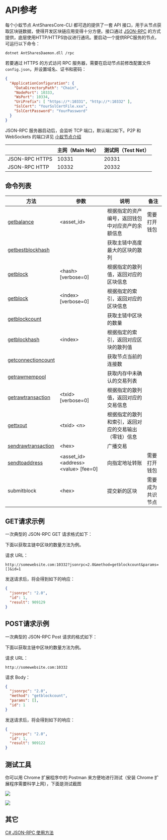 # API参考

每个小蚁节点 AntSharesCore-CLI 都可选的提供了一套 API 接口，用于从节点获取区块链数据，使得开发区块链应用变得十分方便。接口通过 [JSON-RPC](http://wiki.geekdream.com/Specification/json-rpc_2.0.html) 的方式提供，底层使用HTTP/HTTPS协议进行通讯。要启动一个提供RPC服务的节点，可运行以下命令：

`dotnet AntSharesDaemon.dll /rpc`

若要通过 HTTPS 的方式访问 RPC 服务器，需要在启动节点前修改配置文件 `config.json`，并设置域名、证书和密码：

```json
{
  "ApplicationConfiguration": {
    "DataDirectoryPath": "Chain",
    "NodePort": 10333,
    "WsPort": 10334,
    "UriPrefix": [ "https://*:10331", "http://*:10332" ],
    "SslCert": "YourSslCertFile.xxx",
    "SslCertPassword": "YourPassword"
  }
}                                          
```

JSON-RPC 服务器启动后，会监听 TCP 端口，默认端口如下。P2P 和 WebSockets 的端口详见 [小蚁节点介绍](introduction.md)

|                | 主网（Main Net） | 测试网（Test Net） |
| -------------- | ------------ | ------------- |
| JSON-RPC HTTPS | 10331        | 20331         |
| JSON-RPC HTTP  | 10332        | 20332         |

## 命令列表

| 方法                                       | 参数                                      | 说明                         | 备注       |
| ---------------------------------------- | --------------------------------------- | -------------------------- | -------- |
| [getbalance](api/getbalance.md)          | \<asset_id>                             | 根据指定的资产编号，返回钱包中对应资产的余额信息   | 需要打开钱包   |
| [getbestblockhash](api/getbestblockhash.md) |                                         | 获取主链中高度最大的区块的散列            |          |
| [getblock](api/getblock.md)              | \<hash> [verbose=0]                     | 根据指定的散列值，返回对应的区块信息         |          |
| [getblock](api/getblock2.md)             | \<index> [verbose=0]                    | 根据指定的索引，返回对应的区块信息          |          |
| [getblockcount](api/getblockcount.md)    |                                         | 获取主链中区块的数量                 |          |
| [getblockhash](api/getblockhash.md)      | \<index>                                | 根据指定的索引，返回对应区块的散列值         |          |
| [getconnectioncount](api/getconnectioncount.md) |                                         | 获取节点当前的连接数                 |          |
| [getrawmempool](api/getrawmempool.md)    |                                         | 获取内存中未确认的交易列表              |          |
| [getrawtransaction](api/getrawtransaction.md) | \<txid> [verbose=0]                     | 根据指定的散列值，返回对应的交易信息         |          |
| [gettxout](api/gettxout.md)              | \<txid> \<n>                            | 根据指定的散列和索引，返回对应的交易输出（零钱）信息 |          |
| [sendrawtransaction](api/sendrawtransaction.md) | \<hex>                                  | 广播交易                       |          |
| [sendtoaddress](api/sendtoaddress.md)    | \<asset_id> \<address> \<value> [fee=0] | 向指定地址转账                    | 需要打开钱包   |
| submitblock                              | \<hex>                                  | 提交新的区块                     | 需要成为共识节点 |

## GET请求示例

一次典型的 JSON-RPC GET 请求格式如下：

下面以获取主链中区块的数量方法为例。

请求 URL：

```
http://somewebsite.com:10332?jsonrpc=2.0&method=getblockcount&params=[]&id=1
```

发送请求后，将会得到如下的响应：

```json
{
  "jsonrpc": "2.0",
  "id": 1,
  "result": 909129
}
```

## POST请求示例

一次典型的 JSON-RPC Post 请求的格式如下：

下面以获取主链中区块的数量方法为例。

请求 URL：

```
http://somewebsite.com:10332
```

请求 Body：

```json
{
  "jsonrpc": "2.0",
  "method": "getblockcount",
  "params": [],
  "id": 1
}
```

发送请求后，将会得到如下的响应：

```json
{
  "jsonrpc": "2.0",
  "id": 1,
  "result": 909122
}
```

## 测试工具

你可以用 Chrome 扩展程序中的 Postman 来方便地进行测试（安装 Chrome 扩展程序需要科学上网），下面是测试截图

![](~/images/2017-05-17_17-06-20.jpg)

![](~/images/2017-05-17_16-55-58.jpg)

## 其它

[C# JSON-RPC 使用方法](https://github.com/chenzhitong/CSharp-JSON-RPC/blob/master/json_rpc/Program.cs)


